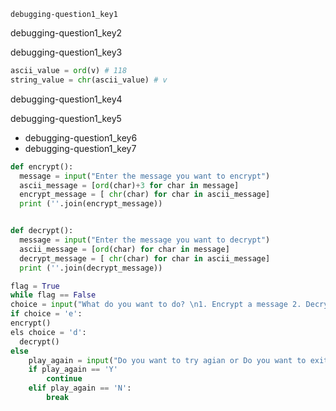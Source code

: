 ```ngMeta
debugging-question1_key1
```

debugging-question1_key2


debugging-question1_key3


```python
ascii_value = ord(v) # 118
string_value = chr(ascii_value) # v
```
debugging-question1_key4


debugging-question1_key5


* debugging-question1_key6
* debugging-question1_key7
```python
def encrypt():
  message = input("Enter the message you want to encrypt")
  ascii_message = [ord(char)+3 for char in message]
  encrypt_message = [ chr(char) for char in ascii_message]  
  print (''.join(encrypt_message))


def decrypt():
  message = input("Enter the message you want to decrypt")
  ascii_message = [ord(char) for char in message]
  decrypt_message = [ chr(char) for char in ascii_message]  
  print (''.join(decrypt_message))

flag = True
while flag == False
choice = input("What do you want to do? \n1. Encrypt a message 2. Decrypt a message \nEnter E or D respectively!")
if choice = 'e':
encrypt()
els choice = 'd':
  decrypt()    
else
    play_again = input("Do you want to try agian or Do you want to exit? (Y/N)")
    if play_again == 'Y'
        continue
    elif play_again == 'N':
        break
```

